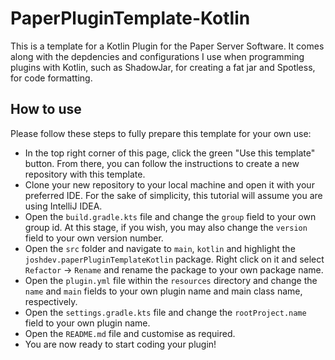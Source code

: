 # PaperPluginTemplate-Kotlin

This is a template for a Kotlin Plugin for the Paper Server
Software. It comes along with the depdencies and configurations
I use when programming plugins with Kotlin, such as ShadowJar,
for creating a fat jar and Spotless, for code formatting.

## How to use

Please follow these steps to fully prepare this template for your
own use:
- In the top right corner of this page, click the green
"Use this template" button. From there, you can follow the
instructions to create a new repository with this template.
- Clone your new repository to your local machine and open it
with your preferred IDE. For the sake of simplicity, this tutorial
will assume you are using IntelliJ IDEA.
- Open the `build.gradle.kts` file and change the `group` field
to your own group id. At this stage, if you wish, you may also
change the `version` field to your own version number.
- Open the `src` folder and navigate to `main`, `kotlin` and
highlight the `joshdev.paperPluginTemplateKotlin` package. Right
click on it and select `Refactor` -> `Rename` and rename the
package to your own package name.
- Open the `plugin.yml` file within the `resources` directory
and change the `name` and `main` fields to your own plugin name
and main class name, respectively.
- Open the `settings.gradle.kts` file and change the
`rootProject.name` field to your own plugin name.
- Open the `README.md` file and customise as required.
- You are now ready to start coding your plugin!